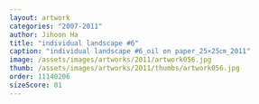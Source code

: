 ```yaml
---
layout: artwork
categories: "2007-2011"
author: Jihoon Ha
title: "individual landscape #6"
caption: "individual landscape #6_oil on paper_25×25㎝_2011"
image: /assets/images/artworks/2011/artwork056.jpg
thumb: /assets/images/artworks/2011/thumbs/artwork056.jpg
order: 11140206
sizeScore: 01
---
```

